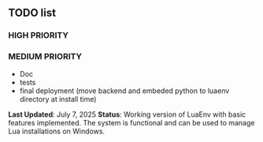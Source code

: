 ## TODO list

### HIGH PRIORITY

### MEDIUM PRIORITY



 - Doc
 - tests
 - final deployment (move backend and embeded python to luaenv directory at install time)

**Last Updated**: July 7, 2025
**Status**: Working version of LuaEnv with basic features implemented. The system is functional and can be used to manage Lua installations on Windows.
